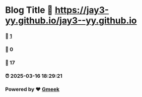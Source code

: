 # Blog Title :link: https://jay3-yy.github.io/jay3--yy.github.io 
### :page_facing_up: [1](https://jay3-yy.github.io/jay3--yy.github.io/tag.html) 
### :speech_balloon: 0 
### :hibiscus: 17 
### :alarm_clock: 2025-03-16 18:29:21 
### Powered by :heart: [Gmeek](https://github.com/Meekdai/Gmeek)
